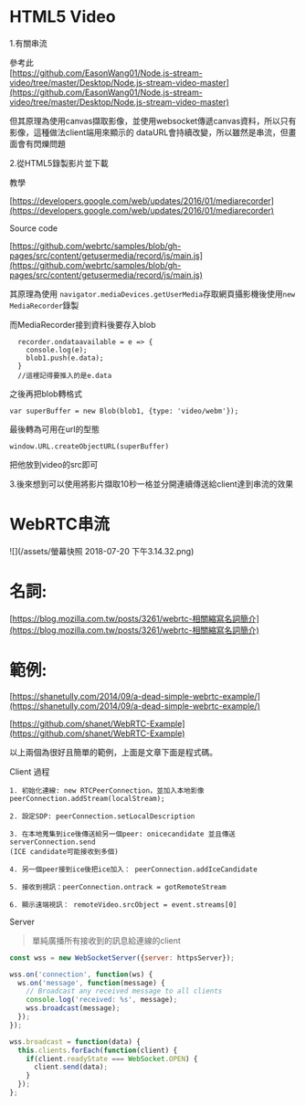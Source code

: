 # HTML5 Video

1.有關串流

參考此  
[https://github.com/EasonWang01/Node.js-stream-video/tree/master/Desktop/Node.js-stream-video-master](https://github.com/EasonWang01/Node.js-stream-video/tree/master/Desktop/Node.js-stream-video-master)

但其原理為使用canvas擷取影像，並使用websocket傳遞canvas資料，所以只有影像，這種做法client端用來顯示的 dataURL會持續改變，所以雖然是串流，但畫面會有閃爍問題

2.從HTML5錄製影片並下載

教學

[https://developers.google.com/web/updates/2016/01/mediarecorder](https://developers.google.com/web/updates/2016/01/mediarecorder)

Source code

[https://github.com/webrtc/samples/blob/gh-pages/src/content/getusermedia/record/js/main.js](https://github.com/webrtc/samples/blob/gh-pages/src/content/getusermedia/record/js/main.js)

其原理為使用 `navigator.mediaDevices.getUserMedia`存取網頁攝影機後使用`new MediaRecorder`錄製

而MediaRecorder接到資料後要存入blob

```
  recorder.ondataavailable = e => {
    console.log(e);
    blob1.push(e.data);
  }
  //這裡記得要推入的是e.data
```

之後再把blob轉格式

`var superBuffer = new Blob(blob1, {type: 'video/webm'});`

最後轉為可用在url的型態

```
window.URL.createObjectURL(superBuffer)
```

把他放到video的src即可

3.後來想到可以使用將影片擷取10秒一格並分開連續傳送給client達到串流的效果

# WebRTC串流

![](/assets/螢幕快照 2018-07-20 下午3.14.32.png)

# 名詞:

[https://blog.mozilla.com.tw/posts/3261/webrtc-相關縮寫名詞簡介](https://blog.mozilla.com.tw/posts/3261/webrtc-相關縮寫名詞簡介)

# 範例:

[https://shanetully.com/2014/09/a-dead-simple-webrtc-example/](https://shanetully.com/2014/09/a-dead-simple-webrtc-example/)

[https://github.com/shanet/WebRTC-Example](https://github.com/shanet/WebRTC-Example)

以上兩個為很好且簡單的範例，上面是文章下面是程式碼。

Client 過程

```
1. 初始化連線: new RTCPeerConnection，並加入本地影像 peerConnection.addStream(localStream);

2. 設定SDP: peerConnection.setLocalDescription

3. 在本地蒐集到ice後傳送給另一個peer: onicecandidate 並且傳送 serverConnection.send
(ICE candidate可能接收到多個)

4. 另一個peer接到ice後把ice加入： peerConnection.addIceCandidate

5. 接收到視訊：peerConnection.ontrack = gotRemoteStream

6. 顯示遠端視訊： remoteVideo.srcObject = event.streams[0]
```

Server

> 單純廣播所有接收到的訊息給連線的client

```js
const wss = new WebSocketServer({server: httpsServer});

wss.on('connection', function(ws) {
  ws.on('message', function(message) {
    // Broadcast any received message to all clients
    console.log('received: %s', message);
    wss.broadcast(message);
  });
});

wss.broadcast = function(data) {
  this.clients.forEach(function(client) {
    if(client.readyState === WebSocket.OPEN) {
      client.send(data);
    }
  });
};
```



